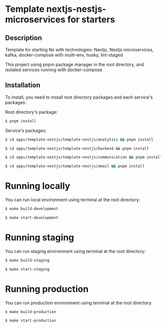 # Template nextjs-nestjs-microservices for starters

## Description

Template for starting Nx with technologies: Nextjs, Nestjs microservices, kafka, docker-compose with multi-env, husky, lint-staged

This project using pnpm package manager in the root directory, and isolated services running with docker-compose

## Installation

To install, you need to install root directory packages and each service's packages:

Root directory's package:

```bash
$ pnpm install
```

Service's packages:

```bash
$ cd apps/template-nestjs/template-nestjs/analytics && pnpm install
```

```bash
$ cd apps/template-nestjs/template-nestjs/backend && pnpm install
```

```bash
$ cd apps/template-nestjs/template-nestjs/communication && pnpm install
```

```bash
$ cd apps/template-nestjs/template-nestjs/email && pnpm install
```

# Running locally

You can run local environment using terminal at the root directory:

```bash
$ make build-development
```

```bash
$ make start-development
```

# Running staging

You can run staging environment using terminal at the root directory:

```bash
$ make build-staging
```

```bash
$ make start-staging
```

# Running production

You can run production environment using terminal at the root directory:

```bash
$ make build-production
```

```bash
$ make start-production
```
